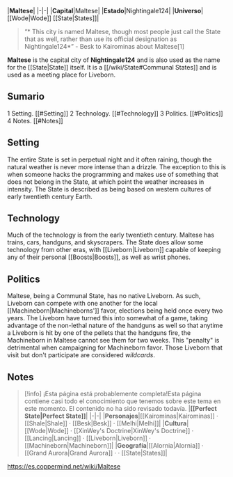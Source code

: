 |**Maltese**|
|-|-|
|**Capital**|Maltese|
|**Estado**|Nightingale124|
|**Universo**|[[Wode\|Wode]] [[State\|States]]|

>“* This city is named Maltese, though most people just call the State that as well, rather than use its official designation as Nightingale124*”
\- Besk to Kairominas about Maltese[1]


**Maltese** is the capital city of **Nightingale124** and is also used as the name for the [[State\|State]] itself. It is a [[/wiki/State#Communal States]] and is used as a meeting place for Liveborn.

## Sumario

1 Setting. [[#Setting]] 
2 Technology. [[#Technology]] 
3 Politics. [[#Politics]] 
4 Notes. [[#Notes]] 


## Setting
The entire State is set in perpetual night and it often raining, though the natural weather is never more intense than a drizzle. The exception to this is when someone hacks the programming and makes use of something that does not belong in the State, at which point the weather increases in intensity. The State is described as being based on western cultures of early twentieth century Earth.

## Technology
Much of the technology is from the early twentieth century. Maltese has trains, cars, handguns, and skyscrapers. The State does allow some technology from other eras, with [[Liveborn\|Liveborn]] capable of keeping any of their personal [[Boosts\|Boosts]], as well as wrist phones.

## Politics
Maltese, being a Communal State, has no native Liveborn. As such, Liveborn can compete with one another for the local [[Machineborn\|Machineborns']] favor, elections being held once every two years. The Liveborn have turned this into somewhat of a game, taking advantage of the non-lethal nature of the handguns as well so that anytime a Liveborn is hit by one of the pellets that the handguns fire, the Machineborn in Maltese cannot see them for two weeks. This "penalty" is detrimental when campaigning for Machineborn favor. Those Liveborn that visit but don't participate are considered *wildcards*.

## Notes

> [!info] ¡Esta página está probablemente completa!Esta página contiene casi todo el conocimiento que tenemos sobre este tema en este momento.
El contenido no ha sido revisado todavía.
|**[[Perfect State\|Perfect State]]**|
|-|-|
|**Personajes**|[[Kairominas\|Kairominas]] · [[Shale\|Shale]] · [[Besk\|Besk]] · [[Melhi\|Melhi]]|
|**Cultura**|[[Wode\|Wode]] · [[XinWey's Doctrine\|XinWey's Doctrine]] · [[Lancing\|Lancing]] · [[Liveborn\|Liveborn]] · [[Machineborn\|Machineborn]]|
|**Geografía**|[[Alornia\|Alornia]] · [[Grand Aurora\|Grand Aurora]] ·  · [[State\|States]]|



https://es.coppermind.net/wiki/Maltese